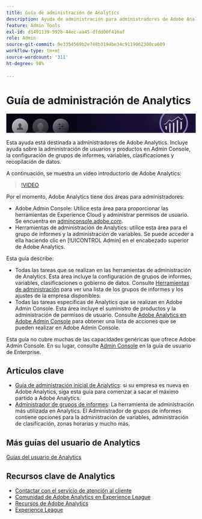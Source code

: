 ```yaml
---
title: Guía de administración de Analytics
description: Ayuda de administración para administradores de Adobe Analytics, incluida la administración de usuarios y productos en Admin Console, la configuración de grupos de informes, variables, clasificaciones y recopilación de datos.
feature: Admin Tools
exl-id: d1491139-592b-44ec-aa45-dfdd00f416af
role: Admin
source-git-commit: 9e3354569b2e748b3194be34c9119062300ca609
workflow-type: tm+mt
source-wordcount: '311'
ht-degree: 98%

---
```


# Guía de administración de Analytics

![Banner](/assets/doc_banner_admin.png)

Esta ayuda está destinada a administradores de Adobe Analytics. Incluye ayuda sobre la administración de usuarios y productos en Admin Console, la configuración de grupos de informes, variables, clasificaciones y recopilación de datos.

A continuación, se muestra un vídeo introductorio de Adobe Analytics:

>[!VIDEO](https://video.tv.adobe.com/v/27429/?quality=12)

Por el momento, Adobe Analytics tiene dos áreas para administradores:

* Adobe Admin Console: Utilice esta área para proporcionar las herramientas de Experience Cloud y administrar permisos de usuario. Se encuentra en [adminconsole.adobe.com](https://adminconsole.adobe.com).
* Herramientas de administración de Analytics: utilice esta área para el grupo de informes y la administración de variables. Se puede acceder a ella haciendo clic en [!UICONTROL Admin] en el encabezado superior de Adobe Analytics.

Esta guía describe:

* Todas las tareas que se realizan en las herramientas de administración de Analytics. Esta área incluye la configuración de grupos de informes, variables, clasificaciones o gobierno de datos. Consulte [Herramientas de administración](admin/c-admin-tools.md) para ver una lista de los grupos de informes y los ajustes de la empresa disponibles.
* Todas las tareas específicas de Analytics que se realizan en Adobe Admin Console. Esta área incluye el suministro de productos y la administración de permisos de usuario. Consulte [Adobe Analytics en Adobe Admin Console](admin-console/home.md) para obtener una lista de acciones que se pueden realizar en Adobe Admin Console.

Esta guía no cubre muchas de las capacidades genéricas que ofrece Adobe Admin Console. En su lugar, consulte [Admin Console](https://helpx.adobe.com/es/enterprise/using/admin-console.html) en la guía de usuario de Enterprise.

## Artículos clave

* [Guía de administración inicial de Analytics](admin-console/first-admin-guide.md): si su empresa es nueva en Adobe Analytics, siga esta guía para comenzar a sacar el máximo partido a Adobe Analytics.
* [Administrador de grupos de informes](admin/c-manage-report-suites/report-suites-admin.md): La herramienta de administración más utilizada en Analytics. El Administrador de grupos de informes contiene opciones para la administración de variables, administración de clasificación, zonas horarias y mucho más.

## Más guías del usuario de Analytics

[Guías del usuario de Analytics](https://experienceleague.adobe.com/docs/analytics.html?lang=es)

## Recursos clave de Analytics

* [Contactar con el servicio de atención al cliente](https://experienceleague.adobe.com/?support-solution=Analytics?lang=es#support)
* [Comunidad de Adobe Analytics en Experience League](https://experienceleaguecommunities.adobe.com/t5/adobe-analytics/ct-p/adobe-analytics-community?profile.language=es)
* [Recursos de Adobe Analytics](https://experienceleaguecommunities.adobe.com/t5/adobe-analytics-discussions/adobe-analytics-resources/m-p/276666?profile.language=es)
* [Experience League](https://experienceleague.adobe.com/?lang=es#home)
